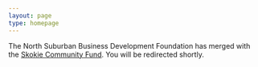 ```yaml
---
layout: page
type: homepage
---
```


The North Suburban Business Development Foundation has merged with the [Skokie Community Fund](https://skokiecommunityfund.org/). You will be redirected shortly.
